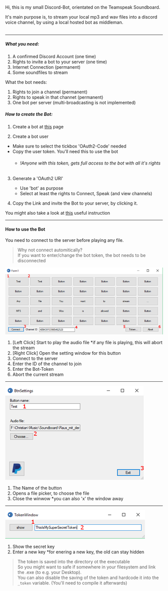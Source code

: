 Hi, 
this is my small Discord-Bot, orientated on the Teamspeak Soundboard. <br>

It's main purpose is, to stream your local mp3 and wav files into a discord voice channel, by using a local hosted bot as middleman. <br>
<br>



---

##### What you need:
1. A confirmed Discord Account (one time)
2. Rights to invite a bot to your server (one time)
3. Internet Connection (permanent)
4. Some soundfiles to stream

What the bot needs:
1. Rights to join a channel (permanent)
2. Rights to speak in that channet (permanent)
3. One bot per server (multi-broadcasting is not implemented)


##### How to create the Bot:

1. Create a bot at [this](https://discordapp.com/login?redirect_to=%2Fdevelopers%2Fapplications%2Fme) page

2. Create a bot user
  * Make sure to select the tickbox 'OAuth2-Code' needed
  * Copy the user token. You'll need this to use the bot
    * ###### !Anyone with this token, gets full access to the bot with all it's rights

3. Generate a 'OAuth2 URl'
   * Use 'bot' as purpose
   * Select at least the rights to Connect, Speak (and view channels)
     
3. Copy the Link and invite the Bot to your server, by clicking it.

You might also take a look at [this](https://github.com/reactiflux/discord-irc/wiki/Creating-a-discord-bot-&-getting-a-token) useful instruction

---

#### How to use the Bot

You need to connect to the server before playing any file. <br>
> Why not connect automitically? <br>
> If you want to enter/change the bot token, the bot needs to be disconnected
    

![Main Window](DiscordBot/doc/MainWin.png "Main Window")

1. [Left Click] Start to play the audio file
  *if any file is playing, this will abort the stream
2. [Right Click] Open the setting window for this button
3. Connect to the server
4. Enter the ID of the channel to join
5. Enter the Bot-Token
6. Abort the current stream

---

![Settings Window](DiscordBot/doc/SettingsWin.png "Settings Window")

1. The Name of the button
2. Opens a file picker, to choose the file
3. Close the winwow
  *you can also 'x' the window away

---

![Token  Window](DiscordBot/doc/TokenWin.png "Token Window")

1. Show the secret key
2. Enter a new key
  *for enering a new key, the old can stay hidden

> The token is saved into the directory ot the executable <br>
> So you might want to safe if somewhere in your filesystem and link the .exe (to e.g. your Desktop). <br>
> You can also disable the saving of the token and hardcode it into the ```_token``` variable. (You'll need to compile it afterwards)








